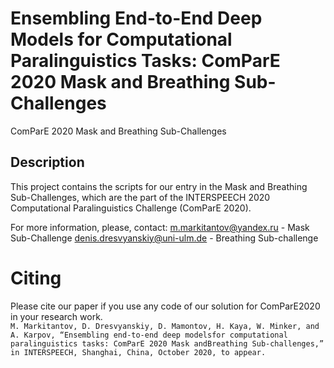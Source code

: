 # Ensembling End-to-End Deep Models for Computational Paralinguistics Tasks: ComParE 2020 Mask and Breathing Sub-Challenges
ComParE 2020 Mask and Breathing Sub-Challenges

## Description
This project contains the scripts for our entry in the Mask and Breathing Sub-Challenges, which are the part of the INTERSPEECH 2020 Computational Paralinguistics Challenge (ComParE 2020).







For more information, please, contact: 
m.markitantov@yandex.ru - Mask Sub-Challenge
denis.dresvyanskiy@uni-ulm.de - Breathing Sub-challenge

# Citing
Please cite our paper if you use any code of our solution for ComParE2020 in your research work. \
```M. Markitantov, D. Dresvyanskiy, D. Mamontov, H. Kaya, W. Minker, and A. Karpov, “Ensembling end-to-end deep modelsfor computational paralinguistics tasks: ComParE 2020 Mask andBreathing Sub-challenges,” in INTERSPEECH, Shanghai, China, October 2020, to appear.```
